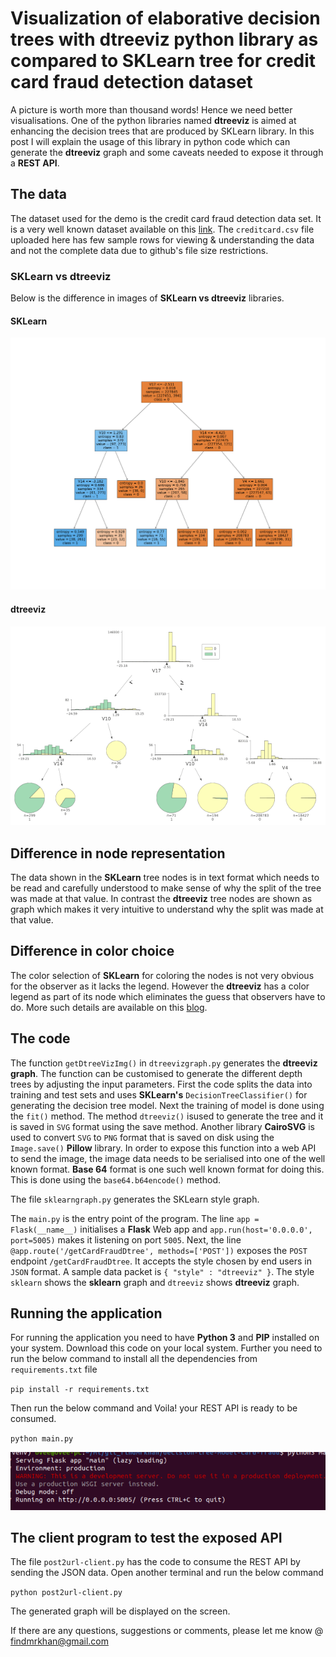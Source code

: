 # Visualization of elaborative decision trees with dtreeviz python library as compared to SKLearn tree for credit card fraud detection dataset

A picture is worth more than thousand words! Hence we need better visualisations. One of the python libraries named **dtreeviz** is aimed at enhancing the decision trees that are produced by SKLearn library. In this post I will explain the usage of this library in python code which can generate the **dtreeviz** graph and some caveats needed to expose it through a **REST API**.


## The data
The dataset used for the demo is the credit card fraud detection data set. It is a very well known dataset available on this [link](https://www.kaggle.com/mlg-ulb/creditcardfraud/download).
The `creditcard.csv` file uploaded here has few sample rows for viewing & understanding the data and not the complete data due to github's file size restrictions.

### SKLearn vs dtreeviz
Below is the difference in images of **SKLearn vs dtreeviz** libraries.


#### SKLearn
![](img/skl42_3.png) 

#### dtreeviz
![](img/dtv42_3.png)

## Difference in node representation
The data shown in the **SKLearn** tree nodes is in text format which needs to be read and carefully understood to make sense of why the split of the tree was made at that value. In contrast the **dtreeviz** tree nodes are shown as graph which makes it very intuitive to understand why the split was made at that value. 

## Difference in color choice
The color selection of **SKLearn** for coloring the nodes is not very obvious for the observer as it lacks the legend. However the **dtreeviz** has a color legend as part of its node which eliminates the guess that observers have to do.
More such details are available on this [blog](https://explained.ai/decision-tree-viz/). 


## The code

The function `getDtreeVizImg()` in `dtreevizgraph.py` generates the **dtreeviz graph**. The function can be customised to generate the different depth trees by adjusting the input parameters. First the code splits the data into training and test sets and uses **SKLearn's** `DecisionTreeClassifier()` for generating the decision tree model. Next the training of model is done using the `fit()` method. The method `dtreeviz()` isused to generate the tree and it is saved in `SVG` format using the save method. Another library **CairoSVG** is used to convert `SVG` to `PNG` format that is saved on disk using the `Image.save()` **Pillow** library.
In order to expose this function into a web API to send the image, the image data needs to be serialised into one of the well known format. **Base 64** format is one such well known format for doing this. This is done using the `base64.b64encode()` method.

The file `sklearngraph.py` generates the SKLearn style graph.

The `main.py` is the entry point of the program. The line `app = Flask(__name__)` initialises a **Flask** Web app and `app.run(host='0.0.0.0', port=5005)` makes it listening on port `5005`.
Next, the line `@app.route('/getCardFraudDtree', methods=['POST'])` exposes the `POST` endpoint `/getCardFraudDtree`. It accepts the style chosen by end users in `JSON` format. A sample data packet is `{ "style" : "dtreeviz" }`. The style `sklearn` shows the **sklearn** graph and `dtreeviz` shows **dtreeviz** graph. 

## Running the application
For running the application you need to have **Python 3** and **PIP** installed on your system. Download this code on your local system. Further you need to run the below command to install all the dependencies from `requirements.txt` file

`pip install -r requirements.txt`

Then run the below command and Voila! your REST API is ready to be consumed.

`python main.py`


![](img/running-app.png)


## The client program to test the exposed API
The file `post2url-client.py` has the code to consume the REST API by sending the JSON data.
Open another terminal and run the below command

`python post2url-client.py`

The generated graph will be displayed on the screen.

If there are any questions, suggestions or comments, please let me know @ findmrkhan@gmail.com
